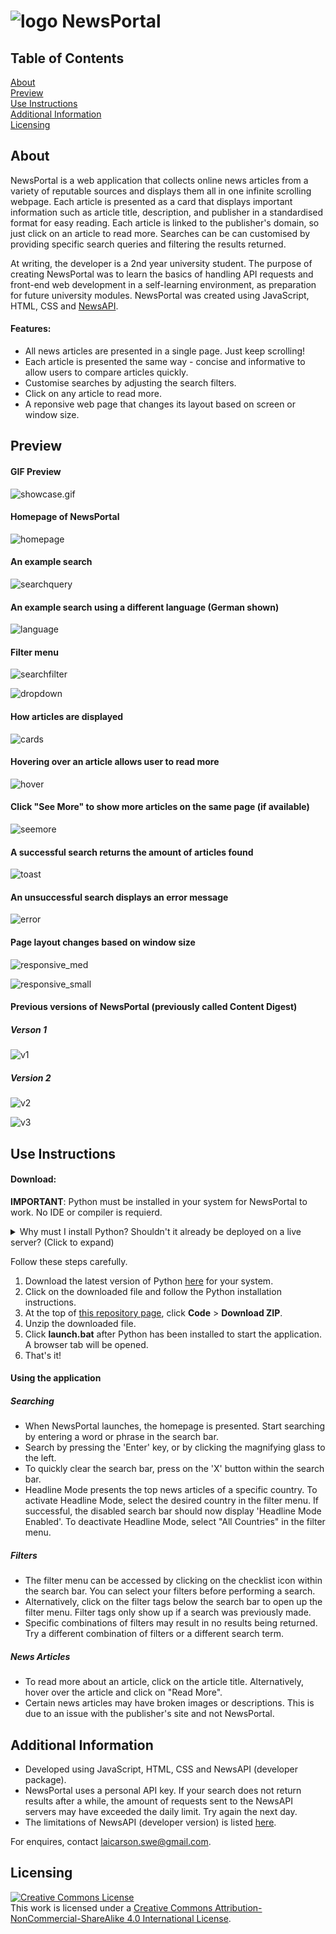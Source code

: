 # ![logo](./assets/images/logo_repo.png) NewsPortal

## Table of Contents

[About](#about)<br>
[Preview](#preview)<br>
[Use Instructions](#use)<br>
[Additional Information](#info)<br>
[Licensing](#licensing)<br>

## About <a name="about">
NewsPortal is a web application that collects online news articles from a variety of reputable sources and displays them all in one infinite scrolling webpage. Each article is presented as a card that displays important information such as article title, description, and publisher in a standardised format for easy reading. Each article is linked to the publisher's domain, so just click on an article to read more. Searches can be can customised by providing specific search queries and filtering the results returned.

At writing, the developer is a 2nd year university student. The purpose of creating NewsPortal was to learn the basics of handling API requests and front-end web development in a self-learning environment, as preparation for future university modules. NewsPortal was created using JavaScript, HTML, CSS and [NewsAPI](https://newsapi.org/).

#### Features:
- All news articles are presented in a single page. Just keep scrolling!
- Each article is presented the same way - concise and informative to allow users to compare articles quickly.
- Customise searches by adjusting the search filters.
- Click on any article to read more.
- A reponsive web page that changes its layout based on screen or window size.

## Preview <a name="preview">

#### GIF Preview

![showcase.gif](./assets/showcase.gif)

#### Homepage of NewsPortal
![homepage](./assets/homepage.png)

#### An example search
![searchquery](./assets/searchquery.png)

#### An example search using a different language (German shown)
![language](./assets/language.png)

#### Filter menu
![searchfilter](./assets/searchfilter.png)

![dropdown](./assets/dropdown.png)

#### How articles are displayed
![cards](./assets/cards.png)

#### Hovering over an article allows user to read more
![hover](./assets/cardhover.png)

#### Click "See More" to show more articles on the same page (if available)
![seemore](./assets/seemore.png)

#### A successful search returns the amount of articles found
![toast](./assets/toast.png)

#### An unsuccessful search displays an error message
![error](./assets/error.png)

#### Page layout changes based on window size
![responsive_med](./assets/responsive_medium.png)

![responsive_small](./assets/responsive_smallest.png)

#### Previous versions of NewsPortal (previously called Content Digest)

##### Verson 1
![v1](./assets/newsportal_v1.png)

##### Version 2
![v2](./assets/newsportal_v2.png)

![v3](./assets/newsportal_v3.jpg)

## Use Instructions <a name="use">

#### Download:

**IMPORTANT**: Python must be installed in your system for NewsPortal to work. No IDE or compiler is requierd.

<details>
<summary>
Why must I install Python? Shouldn't it already be deployed on a live server? (Click to expand)
</summary>
<br>
Since NewsPortal is a personal project, it is not hosted on a server (which requires payment). The NewsPortal launcher requires Python to start a local HTTP server so that the application can be hosted on your local device. 
<br>
Note that opening index.html does not work either, since the free version of NewsAPI used in this project requires the GET requests to come from a defined localhost server. The free version of NewsAPI does not allow cross-domain requests.

</details>

Follow these steps carefully.

1. Download the latest version of Python [here](https://www.python.org/downloads/) for your system.
2. Click on the downloaded file and follow the Python installation instructions.
3. At the top of [this repository page](https://github.com/carsnl/NewsPortal/), click **Code** > **Download ZIP**.
4. Unzip the downloaded file.
5. Click **launch.bat** after Python has been installed to start the application. A browser tab will be opened.
6. That's it!

#### Using the application

##### Searching
- When NewsPortal launches, the homepage is presented. Start searching by entering a word or phrase in the search bar.
- Search by pressing the 'Enter' key, or by clicking the magnifying glass to the left.
- To quickly clear the search bar, press on the 'X' button within the search bar.
- Headline Mode presents the top news articles of a specific country. To activate Headline Mode, select the desired country in the filter menu. If successful, the disabled search bar should now display 'Headline Mode Enabled'. To deactivate Headline Mode, select "All Countries" in the filter menu.

##### Filters
- The filter menu can be accessed by clicking on the checklist icon within the search bar. You can select your filters before performing a search. 
- Alternatively, click on the filter tags below the search bar to open up the filter menu. Filter tags only show up if a search was previously made.
- Specific combinations of filters may result in no results being returned. Try a different combination of filters or a different search term.

##### News Articles
- To read more about an article, click on the article title. Alternatively, hover over the article and click on "Read More".
- Certain news articles may have broken images or descriptions. This is due to an issue with the publisher's site and not NewsPortal.

## Additional Information <a name="info">

- Developed using JavaScript, HTML, CSS and NewsAPI (developer package).
- NewsPortal uses a personal API key. If your search does not return results after a while, the amount of requests sent to the NewsAPI servers may have exceeded the daily limit. Try again the next day.
- The limitations of NewsAPI (developer version) is listed [here](https://newsapi.org/pricing).

For enquires, contact [laicarson.swe@gmail.com](laicarson.swe@gmail.com).


## Licensing <a name="licensing">

<a rel="license" href="http://creativecommons.org/licenses/by-nc-sa/4.0/"><img alt="Creative Commons License" style="border-width:0" src="https://i.creativecommons.org/l/by-nc-sa/4.0/88x31.png" /></a><br />This work is licensed under a <a rel="license" href="http://creativecommons.org/licenses/by-nc-sa/4.0/">Creative Commons Attribution-NonCommercial-ShareAlike 4.0 International License</a>.


